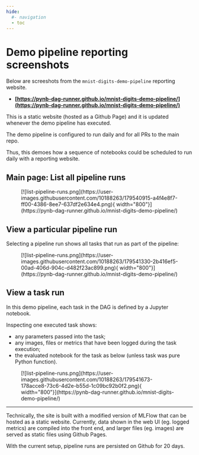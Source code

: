 ```yaml
---
hide:
  #- navigation
  - toc
---
```


# Demo pipeline reporting screenshots

Below are screeshots from the `mnist-digits-demo-pipeline` reporting website.

- **[https://pynb-dag-runner.github.io/mnist-digits-demo-pipeline/](https://pynb-dag-runner.github.io/mnist-digits-demo-pipeline/)**

This is a static website (hosted as a Github Page) and it is updated whenever the demo pipeline has executed.

The demo pipeline is configured to run daily and for all PRs to the main repo.

Thus, this demoes how a sequence of notebooks could be scheduled to run daily with a reporting website.

## Main page: List all pipeline runs

<!-- Image link: https://github.com/pynb-dag-runner/pynb-dag-runner/pull/131 -->
<figure markdown>
  [![list-pipeline-runs.png](https://user-images.githubusercontent.com/10188263/179540915-a4f4e8f7-ff00-4386-8ee7-637df2e634e4.png){ width="800"}](https://pynb-dag-runner.github.io/mnist-digits-demo-pipeline/)
</figure>

## View a particular pipeline run

Selecting a pipeline run shows all tasks that run as part of the pipeline:

<!-- Image link: https://github.com/pynb-dag-runner/pynb-dag-runner/pull/131 -->
<figure markdown>
  [![list-pipeline-runs.png](https://user-images.githubusercontent.com/10188263/179541330-2b416ef5-00ad-406d-904c-d482f23ac899.png){ width="800"}](https://pynb-dag-runner.github.io/mnist-digits-demo-pipeline/)
</figure>

## View a task run
In this demo pipeline, each task in the DAG is defined by a Jupyter notebook.

Inspecting one executed task shows:

- any parameters passed into the task;
- any images, files or metrics that have been logged during the task execution;
- the evaluated notebook for the task as below (unless task was pure Python function).

<!-- Image link: https://github.com/pynb-dag-runner/pynb-dag-runner/pull/131 -->
<figure markdown>
  [![list-pipeline-runs.png](https://user-images.githubusercontent.com/10188263/179541673-178acce8-73c6-4d2e-b55d-1c09bc92b0f2.png){ width="800"}](https://pynb-dag-runner.github.io/mnist-digits-demo-pipeline/)
</figure>

---

Technically, the site is built with a modified version of MLFlow that can be hosted as a static website.
Currently, data shown in the web UI (eg. logged metrics) are compiled into the front end, and larger files (eg. images) are served as static files using Github Pages.

With the current setup, pipeline runs are persisted on Github for 20 days.
